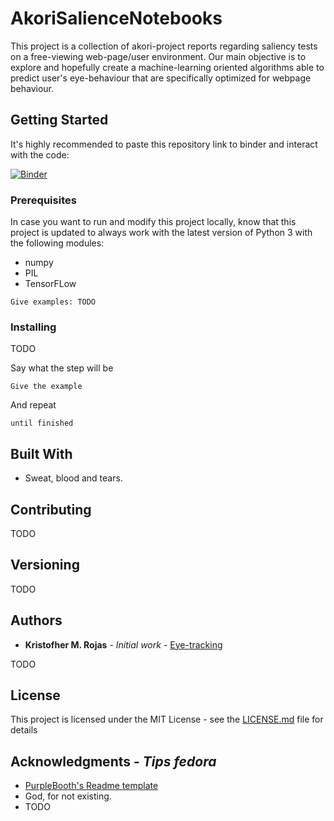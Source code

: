 # AkoriSalienceNotebooks

This project is a collection of akori-project reports regarding saliency tests on a free-viewing web-page/user environment.
Our main objective is to explore and hopefully create a machine-learning oriented algorithms able to predict user's eye-behaviour
that are specifically optimized for webpage behaviour.

## Getting Started

It's highly recommended to paste this repository link to binder and interact with the code:

[![Binder](https://mybinder.org/badge.svg)](https://mybinder.org/v2/gh/harrisonford/AkoriSalienceNotebooks/master)

### Prerequisites

In case you want to run and modify this project locally, know that this project is updated to always work with the
latest version of Python 3 with the following modules:
* numpy
* PIL
* TensorFLow

```
Give examples: TODO
```

### Installing

TODO

Say what the step will be

```
Give the example
```

And repeat

```
until finished
```

## Built With

* Sweat, blood and tears.

## Contributing

TODO

## Versioning

TODO

## Authors

* **Kristofher M. Rojas** - *Initial work* - [Eye-tracking](https://github.com/harrisonford)

TODO

## License

This project is licensed under the MIT License - see the [LICENSE.md](LICENSE.md) file for details

## Acknowledgments - *Tips fedora*
* [PurpleBooth's Readme template](https://gist.github.com/PurpleBooth/109311bb0361f32d87a2)
* God, for not existing.
* TODO
